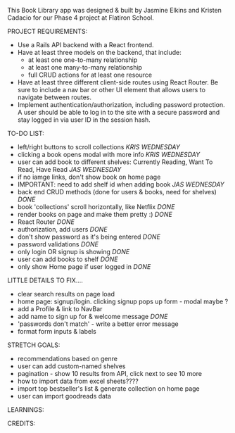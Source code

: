 This Book Library app was designed & built by Jasmine Elkins and Kristen Cadacio for our Phase 4 project at Flatiron School.

PROJECT REQUIREMENTS:

- Use a Rails API backend with a React frontend.
- Have at least three models on the backend, that include:
  - at least one one-to-many relationship
  - at least one many-to-many relationship
  - full CRUD actions for at least one resource
- Have at least three different client-side routes using React Router. Be sure to include a nav bar or other UI element that allows users to navigate between routes.
- Implement authentication/authorization, including password protection. A user should be able to log in to the site with a secure password and stay logged in via user ID in the session hash.

TO-DO LIST:

- left/right buttons to scroll collections _KRIS WEDNESDAY_
- clicking a book opens modal with more info _KRIS WEDNESDAY_
- user can add book to different shelves: Currently Reading, Want To Read, Have Read _JAS WEDNESDAY_
- if no iamge links, don't show book on home page
- IMPORTANT: need to add shelf id when adding book _JAS WEDNESDAY_
- back end CRUD methods (done for users & books, need for shelves) _DONE_
- book 'collections' scroll horizontally, like Netflix _DONE_
- render books on page and make them pretty :) _DONE_
- React Router _DONE_
- authorization, add users _DONE_
- don't show password as it's being entered _DONE_
- password validations _DONE_
- only login OR signup is showing _DONE_
- user can add books to shelf _DONE_
- only show Home page if user logged in _DONE_

LITTLE DETAILS TO FIX....

- clear search results on page load
- home page: signup/login. clicking signup pops up form - modal maybe ?
- add a Profile & link to NavBar
- add name to sign up for & welcome message _DONE_
- 'passwords don't match' - write a better error message
- format form inputs & labels

STRETCH GOALS:

- recommendations based on genre
- user can add custom-named shelves
- pagination - show 10 results from API, click next to see 10 more
- how to import data from excel sheets????
- import top bestseller's list & generate collection on home page
- user can import goodreads data

LEARNINGS:

CREDITS:
